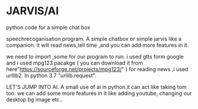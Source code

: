 # JARVIS/AI
python code for a simple chat box


speechrecoganisation program. A simple chatbox or simple jarvis like a companion.
it will read news,tell time ,and you can add more features in it.

we need to import ,some for our program to run.
i used gtts form google and i used mpg123 pacakge ( you can download it from here"https://sourceforge.net/projects/mpg123/" )
for reading news ,i used urllib2. In python 3.7 "urilib.request".

LET'S JUMP INTO AI.
        A small use of ai in python.it can act like taking tom too. we can add some more features in it like adding youtube,
        changing our desktop bg image etc..
        
